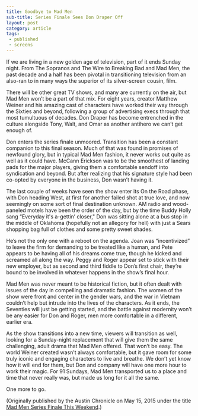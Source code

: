 ```yaml
---
title: Goodbye to Mad Men
sub-title: Series Finale Sees Don Draper Off
layout: post
category: article
tags:
 - published
 - screens
---
```

If we are living in a new golden age of television, part of it ends Sunday night. From The Sopranos and The Wire to Breaking Bad and Mad Men, the past decade and a half has been pivotal in transitioning television from an also-ran to in many ways the superior of its silver-screen cousin, film.

There will be other great TV shows, and many are currently on the air, but Mad Men won’t be a part of that mix. For eight years, creator Matthew Weiner and his amazing cast of characters have worked their way through the Sixties and beyond, following a group of advertising execs through that most tumultuous of decades. Don Draper has become entrenched in the culture alongside Tony, Walt, and Omar as another antihero we can’t get enough of.

Don enters the series finale unmoored. Transition has been a constant companion to this final season. Much of that was found in promises of newfound glory, but in typical Mad Men fashion, it never works out quite as well as it could have. McCann Erickson was to be the smoothest of landing pads for the major players, giving them a comfortable sendoff into syndication and beyond. But after realizing that his signature style had been co-opted by everyone in the business, Don wasn’t having it.

The last couple of weeks have seen the show enter its On the Road phase, with Don heading West, at first for another failed shot at true love, and now seemingly on some sort of final destination unknown. AM radio and wood-paneled motels have been the order of the day, but by the time Buddy Holly sang “Everyday it's a-gettin’ closer," Don was sitting alone at a bus stop in the middle of Oklahoma (hopefully not an allegory for hell) with just a Sears shopping bag full of clothes and some pretty sweet shades.

He’s not the only one with a reboot on the agenda. Joan was “incentivized” to leave the firm for demanding to be treated like a human, and Pete appears to be having all of his dreams come true, though he kicked and screamed all along the way. Peggy and Roger appear set to stick with their new employer, but as second and third fiddle to Don’s first chair, they’re bound to be involved in whatever happens in the show’s final hour.

Mad Men was never meant to be historical fiction, but it often dealt with issues of the day in compelling and dramatic fashion. The women of the show were front and center in the gender wars, and the war in Vietnam couldn’t help but intrude into the lives of the characters. As it ends, the Seventies will just be getting started, and the battle against modernity won’t be any easier for Don and Roger, men more comfortable in a different, earlier era.

As the show transitions into a new time, viewers will transition as well, looking for a Sunday-night replacement that will give them the same challenging, adult drama that Mad Men offered. That won’t be easy. The world Weiner created wasn’t always comfortable, but it gave room for some truly iconic and engaging characters to live and breathe. We don’t yet know how it will end for them, but Don and company will have one more hour to work their magic. For 91 Sundays, Mad Men transported us to a place and time that never really was, but made us long for it all the same.

One more to go.

<!-- <a href="" target="blank">
  <img src="" alt="">
</a> -->

(Originally published by the Austin Chronicle on May 15, 2015 under the title [Mad Men Series Finale This Weekend](http://www.austinchronicle.com/daily/screens/2015-05-15/mad-men-series-finale-this-weekend/).)